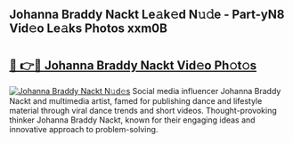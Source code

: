 ## Johanna Braddy Nackt Le𝚊k𝚎d N𝚞𝚍e - Part-yN8 Vid𝚎o Le𝚊ks Photos xxm0B

# <h2><a href="http://fb4uq3f.evod.top/?m=Johanna+Braddy+Nackt">🔗 👉🔴 Johanna Braddy Nackt Vid𝚎o Ph𝚘t𝚘s</a></h2>

[![Johanna Braddy Nackt N𝚞d𝚎s](https://i.imgur.com/8V9OHl7.gif)](http://fb4uq3f.evod.top/?m=Johanna+Braddy+Nackt)
Social media influencer Johanna Braddy Nackt and multimedia artist, famed for publishing dance and lifestyle material through viral dance trends and short videos. Thought-provoking thinker Johanna Braddy Nackt, known for their engaging ideas and innovative approach to problem-solving. 
